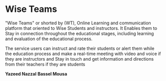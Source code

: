 # Wise Teams 

 "Wise Teams" or shorted by (WT), Online Learning and communication platform that oriented to Wise Students and instructors.
It Enables them to Stay in connection throughout the educational stages, including learning and evaluation of the educational process.

The service users can instruct and rate their students or alert them while the education process and make a real-time meeting with video and voice if they are instructors and Stay in touch and get information and directions from their teachers if they are students

**Yazeed Nazzal**
**Bassel Mousa**
